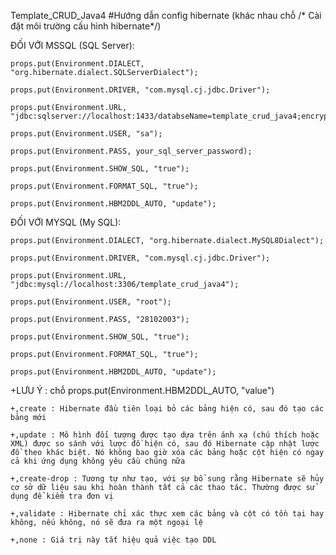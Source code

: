 Template_CRUD_Java4
#Hướng dẫn config hibernate (khác nhau chỗ /* Cài đặt môi trường cấu hình hibernate*/)

ĐỐI VỚI MSSQL (SQL Server):

    props.put(Environment.DIALECT, "org.hibernate.dialect.SQLServerDialect"); 
    
    props.put(Environment.DRIVER, "com.mysql.cj.jdbc.Driver");     
    
    props.put(Environment.URL, "jdbc:sqlserver://localhost:1433/databseName=template_crud_java4;encrypt=true;trustServerCertificate=true");      
    
    props.put(Environment.USER, "sa");
    
    props.put(Environment.PASS, your_sql_server_password);
    
    props.put(Environment.SHOW_SQL, "true");
    
    props.put(Environment.FORMAT_SQL, "true");
    
    props.put(Environment.HBM2DDL_AUTO, "update");

ĐỐI VỚI MYSQL (My SQL):

    props.put(Environment.DIALECT, "org.hibernate.dialect.MySQL8Dialect");
    
    props.put(Environment.DRIVER, "com.mysql.cj.jdbc.Driver");
    
    props.put(Environment.URL, "jdbc:mysql://localhost:3306/template_crud_java4");
    
    props.put(Environment.USER, "root");
    
    props.put(Environment.PASS, "28102003");
    
    props.put(Environment.SHOW_SQL, "true");
    
    props.put(Environment.FORMAT_SQL, "true");
    
    props.put(Environment.HBM2DDL_AUTO, "update");

+LƯU Ý : chỗ props.put(Environment.HBM2DDL_AUTO, "value")

    +,create : Hibernate đầu tiên loại bỏ các bảng hiện có, sau đó tạo các bảng mới
    
    +,update : Mô hình đối tượng được tạo dựa trên ánh xạ (chú thích hoặc XML) được so sánh với lược đồ hiện có, sau đó Hibernate cập nhật lược đồ theo khác biệt. Nó không bao giờ xóa các bảng hoặc cột hiện có ngay cả khi ứng dụng không yêu cầu chúng nữa
    
    +,create-drop : Tương tự như tạo, với sự bổ sung rằng Hibernate sẽ hủy cơ sở dữ liệu sau khi hoàn thành tất cả các thao tác. Thường được sử dụng để kiểm tra đơn vị
    
    +,validate : Hibernate chỉ xác thực xem các bảng và cột có tồn tại hay không, nếu không, nó sẽ đưa ra một ngoại lệ
    
    +,none : Giá trị này tắt hiệu quả việc tạo DDL